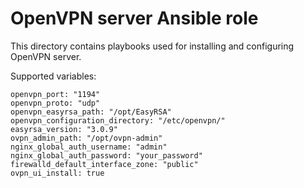 # OpenVPN server Ansible role

This directory contains playbooks used for installing and configuring OpenVPN server.

Supported variables:
```
openvpn_port: "1194"
openvpn_proto: "udp"
openvpn_easyrsa_path: "/opt/EasyRSA"
openvpn_configuration_directory: "/etc/openvpn/"
easyrsa_version: "3.0.9"
ovpn_admin_path: "/opt/ovpn-admin"
nginx_global_auth_username: "admin"
nginx_global_auth_password: "your_password"
firewalld_default_interface_zone: "public"
ovpn_ui_install: true
```
